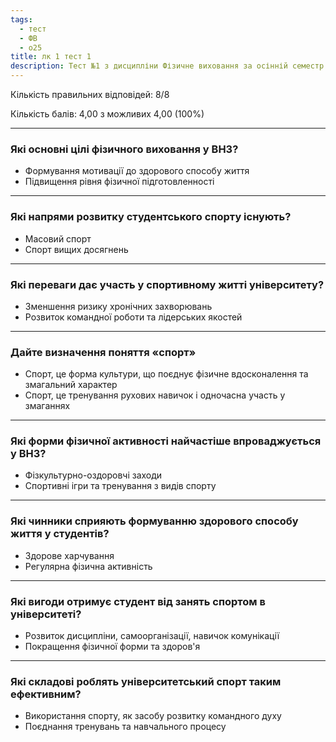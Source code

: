 ```yaml
---
tags:
  - тест
  - ФВ
  - о25
title: лк 1 тест 1
description: Тест №1 з дисципліни Фізичне виховання за осінній семестр 2025-2026 навчального року
---
```

Кількість правильних відповідей: 8/8

Кількість балів: 4,00 з можливих 4,00 (100%)

---
### Які основні цілі фізичного виховання у ВНЗ?

* Формування мотивації до здорового способу життя
* Підвищення рівня фізичної підготовленності

---
### Які напрями розвитку студентського спорту існують?

* Масовий спорт
* Спорт вищих досягнень

---
### Які переваги дає участь у спортивному житті університету?

* Зменшення ризику хронічних захворювань
* Розвиток командної роботи та лідерських якостей

---
### Дайте визначення поняття «спорт»

* Спорт, це форма культури, що поєднує фізичне вдосконалення та змагальний характер
* Спорт, це тренування рухових навичок і одночасна участь у змаганнях

---
### Які форми фізичної активності найчастіше впроваджується у ВНЗ?

* Фізкультурно-оздоровчі заходи
* Спортивні ігри та тренування з видів спорту

---
### Які чинники сприяють формуванню здорового способу життя у студентів?

* Здорове харчування
* Регулярна фізична активність

---
### Які вигоди отримує студент від занять спортом в університеті?

* Розвиток дисципліни, самоорганізації, навичок комунікації
* Покращення фізичної форми та здоров'я

---
### Які складові роблять університетський спорт таким ефективним?

* Використання спорту, як засобу розвитку командного духу
* Поєднання тренувань та навчального процесу
